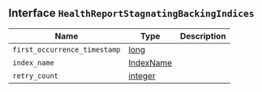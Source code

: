 ## Interface `HealthReportStagnatingBackingIndices`

| Name | Type | Description |
| - | - | - |
| `first_occurrence_timestamp` | [long](./long.md) | &nbsp; |
| `index_name` | [IndexName](./IndexName.md) | &nbsp; |
| `retry_count` | [integer](./integer.md) | &nbsp; |
